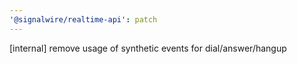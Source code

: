 ```yaml
---
'@signalwire/realtime-api': patch
---
```


[internal] remove usage of synthetic events for dial/answer/hangup
